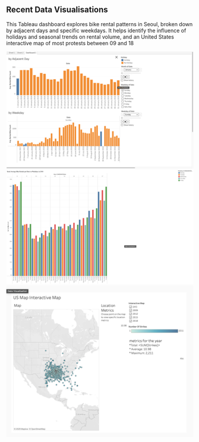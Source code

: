 ## Recent Data Visualisations 

This Tableau dashboard explores bike rental patterns in Seoul, broken down by adjacent days and specific weekdays. It helps identify the influence of holidays and seasonal trends on rental volume, and an United States interactive map of most protests between 09 and 18

![image alt](https://github.com/shaddyhub/Data-Viz/blob/543de690a349cf76cd0922235ca2836228ecf162/seoul-holiday-dashboard.png)
![image alt](https://github.com/shaddyhub/Data-Viz/blob/8d53085a2b37793d2fdbd6ea7fee734108b0ecac/seoul-avg-rentals-dashboard.png)
![image alt](https://github.com/shaddyhub/Data-Viz/blob/adebfab4065ec903a95c26c297d1d5e9a6f36967/us-interactive-protest-map%20.png)
